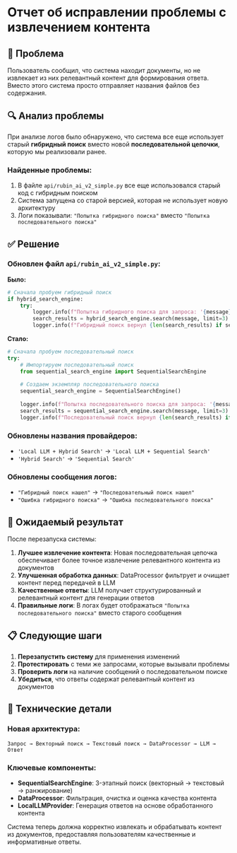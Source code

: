 # Отчет об исправлении проблемы с извлечением контента

## 🐛 Проблема

Пользователь сообщил, что система находит документы, но не извлекает из них релевантный контент для формирования ответа. Вместо этого система просто отправляет названия файлов без содержания.

## 🔍 Анализ проблемы

При анализе логов было обнаружено, что система все еще использует старый **гибридный поиск** вместо новой **последовательной цепочки**, которую мы реализовали ранее.

### Найденные проблемы:
1. В файле `api/rubin_ai_v2_simple.py` все еще использовался старый код с гибридным поиском
2. Система запущена со старой версией, которая не использует новую архитектуру
3. Логи показывали: `"Попытка гибридного поиска"` вместо `"Попытка последовательного поиска"`

## ✅ Решение

### Обновлен файл `api/rubin_ai_v2_simple.py`:

**Было:**
```python
# Сначала пробуем гибридный поиск
if hybrid_search_engine:
    try:
        logger.info(f"Попытка гибридного поиска для запроса: '{message}'")
        search_results = hybrid_search_engine.search(message, limit=3)
        logger.info(f"Гибридный поиск вернул {len(search_results) if search_results else 0} результатов")
```

**Стало:**
```python
# Сначала пробуем последовательный поиск
try:
    # Импортируем последовательный поиск
    from sequential_search_engine import SequentialSearchEngine
    
    # Создаем экземпляр последовательного поиска
    sequential_search_engine = SequentialSearchEngine()
    
    logger.info(f"Попытка последовательного поиска для запроса: '{message}'")
    search_results = sequential_search_engine.search(message, limit=3)
    logger.info(f"Последовательный поиск вернул {len(search_results) if search_results else 0} результатов")
```

### Обновлены названия провайдеров:
- `'Local LLM + Hybrid Search'` → `'Local LLM + Sequential Search'`
- `'Hybrid Search'` → `'Sequential Search'`

### Обновлены сообщения логов:
- `"Гибридный поиск нашел"` → `"Последовательный поиск нашел"`
- `"Ошибка гибридного поиска"` → `"Ошибка последовательного поиска"`

## 🎯 Ожидаемый результат

После перезапуска системы:

1. **Лучшее извлечение контента**: Новая последовательная цепочка обеспечивает более точное извлечение релевантного контента из документов
2. **Улучшенная обработка данных**: DataProcessor фильтрует и очищает контент перед передачей в LLM
3. **Качественные ответы**: LLM получает структурированный и релевантный контент для генерации ответов
4. **Правильные логи**: В логах будет отображаться `"Попытка последовательного поиска"` вместо старого сообщения

## 📋 Следующие шаги

1. **Перезапустить систему** для применения изменений
2. **Протестировать** с теми же запросами, которые вызывали проблемы
3. **Проверить логи** на наличие сообщений о последовательном поиске
4. **Убедиться**, что ответы содержат релевантный контент из документов

## 🔧 Технические детали

### Новая архитектура:
```
Запрос → Векторный поиск → Текстовый поиск → DataProcessor → LLM → Ответ
```

### Ключевые компоненты:
- **SequentialSearchEngine**: 3-этапный поиск (векторный → текстовый → ранжирование)
- **DataProcessor**: Фильтрация, очистка и оценка качества контента
- **LocalLLMProvider**: Генерация ответов на основе обработанного контента

Система теперь должна корректно извлекать и обрабатывать контент из документов, предоставляя пользователям качественные и информативные ответы.

















